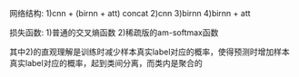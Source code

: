 网络结构:
1)cnn + (birnn + att) concat
2)cnn 
3)birnn
4)birnn + att

损失函数:
1)普通的交叉熵函数
2)稀疏版的am-softmax函数

其中2)的直观理解是训练时减少样本真实label对应的概率，使得预测时增加样本真实label对应的概率，起到类间分离，而类内是聚合的


